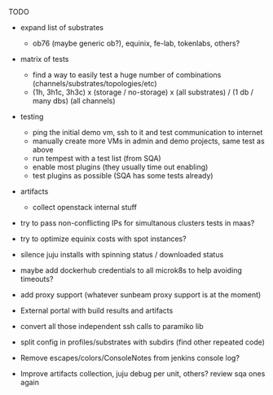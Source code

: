 
TODO

- expand list of substrates
    - ob76 (maybe generic ob?), equinix, fe-lab, tokenlabs, others?
- matrix of tests
    - find a way to easily test a huge number of combinations (channels/substrates/topologies/etc)
    - (1h, 3h1c, 3h3c) x (storage / no-storage) x (all substrates) / (1 db / many dbs) (all channels)
- testing
    - ping the initial demo vm, ssh to it and test communication to internet
    - manually create more VMs in admin and demo projects, same test as above
    - run tempest with a test list (from SQA)
    - enable most plugins (they usually time out enabling)
    - test plugins as possible (SQA has some tests already)
- artifacts
    - collect openstack internal stuff
- try to pass non-conflicting IPs for simultanous clusters tests in maas?
- try to optimize equinix costs with spot instances?
- silence juju installs with spinning status / downloaded status
- maybe add dockerhub credentials to all microk8s to help avoiding timeouts?
- add proxy support (whatever sunbeam proxy support is at the moment)
- External portal with build results and artifacts
- convert all those independent ssh calls to paramiko lib

- split config in profiles/substrates with subdirs (find other repeated code)
- Remove escapes/colors/ConsoleNotes from jenkins console log?
- Improve artifacts collection, juju debug per unit, others? review sqa ones again
